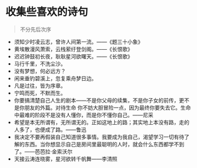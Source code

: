 # 收集些喜欢的诗句

> 不分先后次序



- 须知少时凌云志，曾许人间第一流。——《题三十小象》
- 黄埃散漫风萧索，云栈萦纡登剑阁。——《长恨歌》
- 迟迟钟鼓初长夜，耿耿星河欲曙天。——《长恨歌》
- 马行千里，不洗尘沙。
- 没有梦想，何必远方？
- 闲来垂钓碧溪上，忽复乘舟梦日边。
- 凡是过往，皆为序章。
- 宁鸣而死，不默而生。
- 你要搞清楚自己人生的剧本——不是你父母的续集，不是你子女的前传，更不是你朋友的外篇。对待生命 你不妨大胆冒险一点，因为最终你要失去它。生命中最难的阶段不是没有人懂你，而是你不懂你自己。——尼采
- 希望是本无所谓有，无所谓无的。正如这地上的路；其实地上本没有路，走的人多了，也便成了路。——鲁迅
- 我决定不要再假装自己知道很多事情。我要成为我自己，渴望学习一切有待了解的东西。当你想显示自己是房间里最聪明的人时，就会什么东西都学不到了。——芭芭拉·金索沃尔
- 天接云涛连晓雾，星河欲转千帆舞——李清照